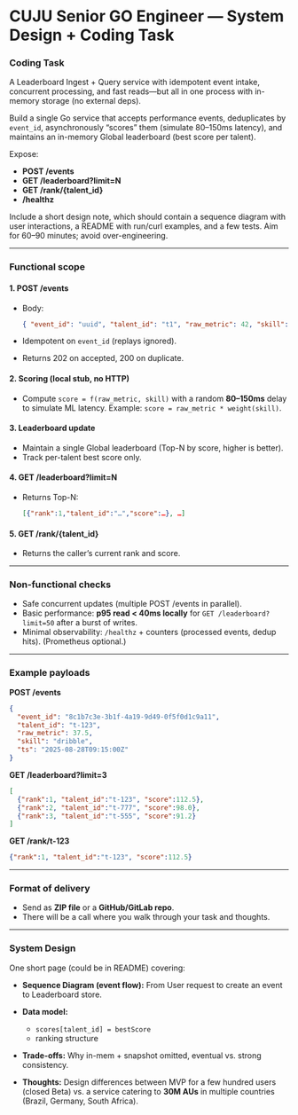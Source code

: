 # CUJU Senior GO Engineer — System Design + Coding Task

### Coding Task

A Leaderboard Ingest + Query service with idempotent event intake, concurrent processing, and fast reads—but all in one process with in-memory storage (no external deps).

Build a single Go service that accepts performance events, deduplicates by `event_id`, asynchronously “scores” them (simulate 80–150ms latency), and maintains an in-memory Global leaderboard (best score per talent).

Expose:

* **POST /events**
* **GET /leaderboard?limit=N**
* **GET /rank/{talent\_id}**
* **/healthz**

Include a short design note, which should contain a sequence diagram with user interactions, a README with run/curl examples, and a few tests.
Aim for 60–90 minutes; avoid over-engineering.

---

### Functional scope

#### 1. POST /events

* Body:

  ```json
  { "event_id": "uuid", "talent_id": "t1", "raw_metric": 42, "skill": "dribble", "ts": "RFC3339" }
  ```
* Idempotent on `event_id` (replays ignored).
* Returns 202 on accepted, 200 on duplicate.

#### 2. Scoring (local stub, no HTTP)

* Compute `score = f(raw_metric, skill)` with a random **80–150ms** delay to simulate ML latency.
  Example: `score = raw_metric * weight(skill)`.

#### 3. Leaderboard update

* Maintain a single Global leaderboard (Top-N by score, higher is better).
* Track per-talent best score only.

#### 4. GET /leaderboard?limit=N

* Returns Top-N:

  ```json
  [{"rank":1,"talent_id":"…","score":…}, …]
  ```

#### 5. GET /rank/{talent\_id}

* Returns the caller’s current rank and score.

---

### Non-functional checks

* Safe concurrent updates (multiple POST /events in parallel).
* Basic performance: **p95 read < 40ms locally** for `GET /leaderboard?limit=50` after a burst of writes.
* Minimal observability: `/healthz` + counters (processed events, dedup hits). (Prometheus optional.)

---

### Example payloads

**POST /events**

```json
{
  "event_id": "8c1b7c3e-3b1f-4a19-9d49-0f5f0d1c9a11",
  "talent_id": "t-123",
  "raw_metric": 37.5,
  "skill": "dribble",
  "ts": "2025-08-28T09:15:00Z"
}
```

**GET /leaderboard?limit=3**

```json
[
  {"rank":1, "talent_id":"t-123", "score":112.5},
  {"rank":2, "talent_id":"t-777", "score":98.0},
  {"rank":3, "talent_id":"t-555", "score":91.2}
]
```

**GET /rank/t-123**

```json
{"rank":1, "talent_id":"t-123", "score":112.5}
```

---

### Format of delivery

* Send as **ZIP file** or a **GitHub/GitLab repo**.
* There will be a call where you walk through your task and thoughts.

---

### System Design

One short page (could be in README) covering:

* **Sequence Diagram (event flow):** From User request to create an event to Leaderboard store.
* **Data model:**

  * `scores[talent_id] = bestScore`
  * ranking structure
* **Trade-offs:** Why in-mem + snapshot omitted, eventual vs. strong consistency.
* **Thoughts:** Design differences between MVP for a few hundred users (closed Beta) vs. a service catering to **30M AUs** in multiple countries (Brazil, Germany, South Africa).
